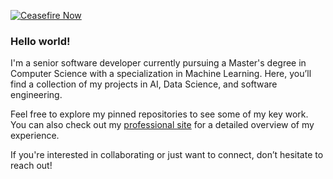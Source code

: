 [![Ceasefire Now](https://badge.techforpalestine.org/default)](https://techforpalestine.org/learn-more)

### Hello world!

I'm a senior software developer currently pursuing a Master's degree in Computer Science with a specialization in Machine Learning. Here, you’ll find a collection of my projects in AI, Data Science, and software engineering.

Feel free to explore my pinned repositories to see some of my key work. You can also check out my [professional site](https://TamaraAlhajj.github.io) for a detailed overview of my experience.

If you're interested in collaborating or just want to connect, don’t hesitate to reach out!
